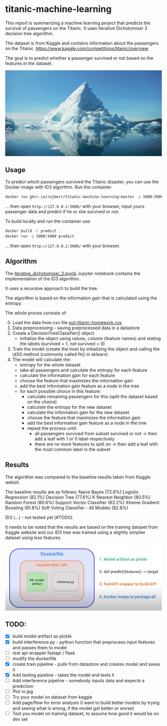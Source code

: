 # titanic-machine-learning

This report is summarizing a machine learning project that predicts the survival of passengers on the Titanic.
It uses Iterative Dichotomiser 3 decision tree algorithm.

The dataset is from Kaggle and contains information about the passengers on the Titanic.
https://www.kaggle.com/competitions/titanic/overview

The goal is to predict whether a passenger survived or not based on the features in the dataset.

![iceberg](./data/iceberg.jpeg)

## Usage

To predict which passengers survived the Titanic disaster, you can use the Docker image with ID3 algorithm.
Run the container:

```bash
docker run ghcr.io/rojberr/titanic-machine-learning:master -p 5000:5000
```

... then open `http://127.0.0.1:5000/` with your browser, input yours passenger data and predict if he or she survived
or not.

To build locally and run the container use:

```bash
docker build -t predict .
docker run -p 5000:5000 predict
```

... then open `http://127.0.0.1:5000/` with your browser.

## Algorithm

The [iterative_dichotomiser_3.ipynb](notebooks/iterative_dichotomiser_3.ipynb) Jupyter notebook contains
the implementation of the ID3 algorithm.

It uses a recursive approach to build the tree.

The algorithm is based on the information gain that is calculated using the entropy.

The whole proces consists of:

0) Load the data from csv file [put-titanic-homework.csv](data/put-titanic-homework.csv)
1) Data preprocessing - saving preprocessed data in a datastore
2) Create a DecisionTreeClassifier() object
    - initialize the object using values, column (feature names) and stating the labels (survived = 1, not survived = 0)
2) Train the model (create the tree) by initializing the object and calling the id3() method (commonly called fit() in
   sklearn)
3) The model will calculate the:
    - entropy for the whole dataset
    - take all passengers and calculate the entropy for each feature
    - calculate the information gain for each feature
    - choose the feature that maximizes the information gain
    - add the best information gain feature as a node in the tree
    - for each possible choice in this feature:
        * calculate remaining passengers for this (split the dataset based on the choice)
        * calculate the entropy for the new dataset
        * calculate the information gain for the new dataset
        * choose the feature that maximizes the information gain
        * add the best information gain feature as a node in the tree
        * repeat the process until:
            - all passengers survived from subset survived or not -> then add a leaf with 1 or 0 label respectively
            - there are no more features to split on -> then add a leaf with the most common label in the subset

## Results

The algorithm was compared to the baseline results taken from Kaggle websit.

The baseline results are as follows:
Naive Bayes (72.6%)
Logistic Regression (82.1%)
Decision Tree (77.6%)
K Nearest Neighbor (80.5%)
Random Forest (80.6%)
Support Vector Classifier (83.2%)
Xtreme Gradient Boosting (81.8%)
Soft Voting Classifier - All Models (82.8%)

ID3 (...) - not tested yet (#TODO)

It needs to be noted that the results are based on the training dataset from Kaggle website and our ID3 tree was trained
using a slightly simplier dataset using less features.

![img.png](img.png)

## TODO:

- [x] build model artifact as pickle
- [x] build interference.py - python function that preprocess input features and passes them to model
- [ ] rest api wrapper fastapi / flask
- [ ] modify the dockerfile
- [x] create train pipeline - pulls from datastore and creates model and saves it
- [x] Add testing pipeline - takes the model and tests it
- [ ] Add interference pipeline - somebody inputs data and expects a prediction
- [ ] Plot in jpg
- [ ] Try your model on dataset from kaggle
- [ ] Add page/flow for error analysis (I want to build better models by trying and seeing what is wrong,
  if the model got better or worse)
- [ ] Test you model on training dataset, to assume how good it would be on dev set
